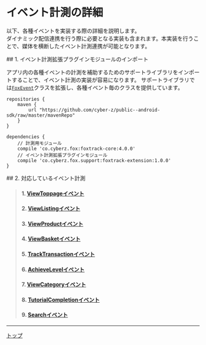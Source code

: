 # イベント計測の詳細

以下、各種イベントを実装する際の詳細を説明します。<br>
ダイナミック配信連携を行う際に必要となる実装も含まれます。本実装を行うことで、媒体を横断したイベント計測連携が可能となります。

<div id="install_extension"></div>
## 1. イベント計測拡張プラグインモジュールのインポート

アプリ内の各種イベントの計測を補助するためのサポートライブラリをインポートすることで、イベント計測の実装が容易になります。
サポートライブラリでは[`FoxEvent`](/4.x/lang/ja/doc/sdk_api/README.md#foxevent)クラスを拡張し、各種イベント毎のクラスを提供しています。

```
repositories {
    maven {
        url "https://github.com/cyber-z/public--android-sdk/raw/master/mavenRepo"
    }
}

dependencies {
    // 計測用モジュール
    compile 'co.cyberz.fox:foxtrack-core:4.0.0'
    // イベント計測拡張プラグインモジュール
    compile 'co.cyberz.fox.support:foxtrack-extension:1.0.0'
}
```
<div id="supported_events"></div>
## 2. 対応しているイベント計測

> #### 1. [ViewToppageイベント](./01_view_toppage/README.md)
> #### 2. [ViewListingイベント](./02_view_listing/README.md)
> #### 3. [ViewProductイベント](./03_view_product/README.md)
> #### 4. [ViewBasketイベント](./04_view_basket/README.md)
> #### 5. [TrackTransactionイベント](./05_track_transaction/README.md)
> #### 6. [AchieveLevelイベント](./06_achieve_level/README.md)
> #### 7. [ViewCategoryイベント](./07_view_category/README.md)
> #### 8. [TutorialCompletionイベント](./08_tutorial_completion/README.md)
> #### 9. [Searchイベント](./09_search/README.md)

---
[トップ](/4.x/lang/ja/README.md)
